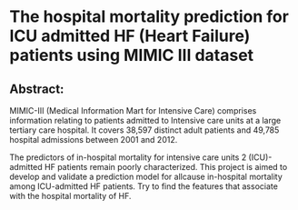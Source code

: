 # The hospital mortality prediction for ICU admitted HF (Heart Failure) patients using MIMIC III dataset

## Abstract:
MIMIC-III (Medical Information Mart for Intensive Care)
comprises information relating to patients admitted to Intensive
care units at a large tertiary care hospital. It covers 38,597 distinct
adult patients and 49,785 hospital admissions between 2001 and
2012.

The predictors of in-hospital mortality for intensive care units 
2 (ICU)-admitted HF patients remain poorly characterized. This
project is aimed to develop and validate a prediction model for allcause in-hospital mortality among ICU-admitted HF patients. Try to find the features that associate with the hospital mortality of HF.
